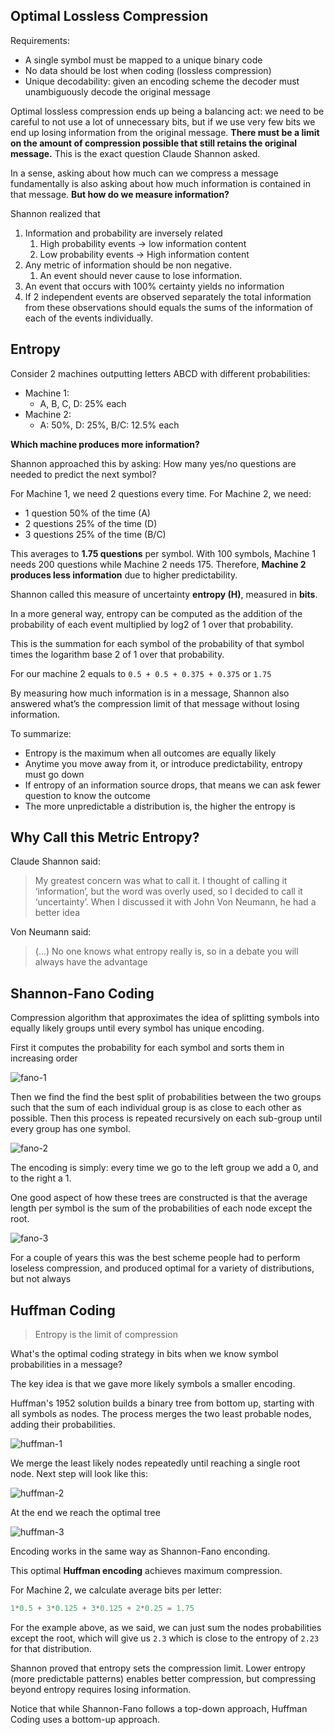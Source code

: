 ## Optimal Lossless Compression

Requirements:

- A single symbol must be mapped to a unique binary code
- No data should be lost when coding (lossless compression)
- Unique decodability: given an encoding scheme the decoder must unambiguously decode the original message

Optimal lossless compression ends up being a balancing act: we need to be careful to not use a lot of unnecessary bits, but if we use very few bits we end up losing information from the original message. **There must be a limit on the amount of compression possible that still retains the original message.** This is the exact question Claude Shannon asked.

In a sense, asking about how much can we compress a message fundamentally is also asking about how much information is contained in that message. **But how do we measure information?**

Shannon realized that

1. Information and probability are inversely related
   1. High probability events → low information content
   2. Low probability events → High information content
2. Any metric of information should be non negative.
   1. An event should never cause to lose information.
3. An event that occurs with 100% certainty yields no information
4. If 2 independent events are observed separately the total information from these observations should equals the sums of the information of each of the events individually.

## Entropy

Consider 2 machines outputting letters ABCD with different probabilities:

- Machine 1:
  - A, B, C, D: 25% each
- Machine 2:
  - A: 50%, D: 25%, B/C: 12.5% each

**Which machine produces more information?**

Shannon approached this by asking: How many yes/no questions are needed to predict the next symbol?

For Machine 1, we need 2 questions every time. For Machine 2, we need:

- 1 question 50% of the time (A)
- 2 questions 25% of the time (D)
- 3 questions 25% of the time (B/C)

This averages to **1.75 questions** per symbol. With 100 symbols, Machine 1 needs 200 questions while Machine 2 needs 175. Therefore, **Machine 2 produces less information** due to higher predictability.

Shannon called this measure of uncertainty **entropy (H)**, measured in **bits**.

In a more general way, entropy can be computed as the addition of the probability of each event multiplied by log2 of 1 over that probability.

This is the summation for each symbol of the probability of that symbol times the logarithm base 2 of 1 over that probability.

For our machine 2 equals to `0.5 + 0.5 + 0.375 + 0.375` or `1.75`

By measuring how much information is in a message, Shannon also answered what’s the compression limit of that message without losing information.

To summarize:

- Entropy is the maximum when all outcomes are equally likely
- Anytime you move away from it, or introduce predictability, entropy must go down
- If entropy of an information source drops, that means we can ask fewer question to know the outcome
- The more unpredictable a distribution is, the higher the entropy is

## Why Call this Metric Entropy?

Claude Shannon said:

> My greatest concern was what to call it. I thought of calling it ‘information’, but the word was overly used, so I decided to call it ‘uncertainty’. When I discussed it with John Von Neumann, he had a better idea

Von Neumann said:

> (…) No one knows what entropy really is, so in a debate you will always have the advantage

## Shannon-Fano Coding

Compression algorithm that approximates the idea of splitting symbols into equally likely groups until every symbol has unique encoding.

First it computes the probability for each symbol and sorts them in increasing order

![fano-1](/images/huffman-coding/fano-1.webp)

Then we find the find the best split of probabilities between the two groups such that the sum of each individual group is as close to each other as possible. Then this process is repeated recursively on each sub-group until every group has one symbol.

![fano-2](/images/huffman-coding/fano-2.webp)

The encoding is simply: every time we go to the left group we add a 0, and to the right a 1.

One good aspect of how these trees are constructed is that the average length per symbol is the sum of the probabilities of each node except the root.

![fano-3](/images/huffman-coding/fano-3.webp)

For a couple of years this was the best scheme people had to perform loseless compression, and produced optimal for a variety of distributions, but not always

## Huffman Coding

> Entropy is the limit of compression

What's the optimal coding strategy in bits when we know symbol probabilities in a message?

The key idea is that we gave more likely symbols a smaller encoding.

Huffman's 1952 solution builds a binary tree from bottom up, starting with all symbols as nodes. The process merges the two least probable nodes, adding their probabilities.

![huffman-1](/images/huffman-coding/huffman-1.webp)

We merge the least likely nodes repeatedly until reaching a single root node. Next step will look like this:

![huffman-2](/images/huffman-coding/huffman-2.webp)

At the end we reach the optimal tree

![huffman-3](/images/huffman-coding/huffman-3.webp)

Encoding works in the same way as Shannon-Fano enconding.

This optimal **Huffman encoding** achieves maximum compression.

For Machine 2, we calculate average bits per letter:

```js
1*0.5 + 3*0.125 + 3*0.125 + 2*0.25 = 1.75
```

For the example above, as we said, we can just sum the nodes probabilities except the root, which will give us `2.3` which is close to the entropy of `2.23` for that distribution.

Shannon proved that entropy sets the compression limit. Lower entropy (more predictable patterns) enables better compression, but compressing beyond entropy requires losing information.

Notice that while Shannon-Fano follows a top-down approach, Huffman Coding uses a bottom-up approach.
